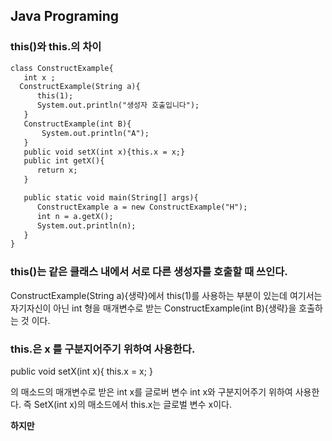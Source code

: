 ## Java Programing



### this()와 this.의 차이


```markdown
class ConstructExample{
   int x ;
  ConstructExample(String a){
      this(1);
      System.out.println("생성자 호출입니다");
   }
   ConstructExample(int B){
       System.out.println("A");
   }
   public void setX(int x){this.x = x;}
   public int getX(){
      return x;
   }

   public static void main(String[] args){
      ConstructExample a = new ConstructExample("H");
      int n = a.getX();
      System.out.println(n);
   }
}
```

### this()는 같은 클래스 내에서 서로 다른 생성자를 호출할 때 쓰인다.

ConstructExample(String a){생략}에서 this(1)를 사용하는 부분이 있는데 
여기서는 자기자신이 아닌 int 형을 매개변수로 받는 ConstructExample(int B){생략}을 호출하는 것 이다.



### this.은 x 를 구분지어주기 위하여 사용한다.

public void setX(int x){
this.x = x;
}

의 매소드의 매개변수로 받은 int x를 글로버 변수 int x와 구분지어주기 위하여 사용한다.
즉 SetX(int x)의 매소드에서 this.x는 글로벌 변수 x이다.

**하지만**
